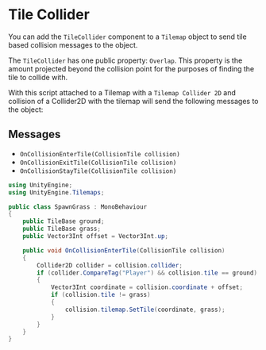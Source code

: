 # Tile Collider

You can add the `TileCollider` component to a `Tilemap` object to send tile based collision messages to the object.

The `TileCollider` has one public property: `Overlap`. This property is the amount projected beyond the collision point for the purposes of finding the tile to collide with.

With this script attached to a Tilemap with a `Tilemap Collider 2D` and collision of a Collider2D with the tilemap will send the following messages to the object:

## Messages

- `OnCollisionEnterTile(CollisionTile collision)`
- `OnCollisionExitTile(CollisionTile collision)`
- `OnCollisionStayTile(CollisionTile collision)`

```csharp
using UnityEngine;
using UnityEngine.Tilemaps;

public class SpawnGrass : MonoBehaviour
{
    public TileBase ground;
    public TileBase grass;
    public Vector3Int offset = Vector3Int.up;

    public void OnCollisionEnterTile(CollisionTile collision)
    {
        Collider2D collider = collision.collider;
        if (collider.CompareTag("Player") && collision.tile == ground)
        {
            Vector3Int coordinate = collision.coordinate + offset;
            if (collision.tile != grass)
            {
                collision.tilemap.SetTile(coordinate, grass);
            }
        }
    }
}
```
